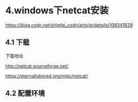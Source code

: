 # 4.windows下netcat安装


https://blog.csdn.net/shipfei_csdn/article/details/108341829


## 4.1 下载


下载地址 

http://netcat.sourceforge.net/

https://eternallybored.org/misc/netcat/



## 4.2 配置环境